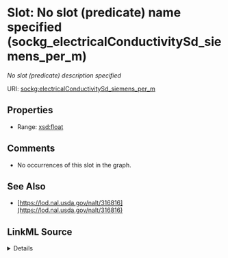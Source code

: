

# Slot: No slot (predicate) name specified (sockg_electricalConductivitySd_siemens_per_m)


_No slot (predicate) description specified_







URI: [sockg:electricalConductivitySd_siemens_per_m](https://idir.uta.edu/sockg-ontology/docs/electricalConductivitySd_siemens_per_m)



<!-- no inheritance hierarchy -->








## Properties

* Range: [xsd:float](http://www.w3.org/2001/XMLSchema#float)





## Comments

* No occurrences of this slot in the graph.

## See Also

* [https://lod.nal.usda.gov/nalt/316816](https://lod.nal.usda.gov/nalt/316816)



## LinkML Source

<details>

```yaml
name: sockg_electricalConductivitySd_siemens_per_m
description: No slot (predicate) description specified
title: No slot (predicate) name specified
comments:
- No occurrences of this slot in the graph.
from_schema: soc-kg
see_also:
- https://lod.nal.usda.gov/nalt/316816
rank: 1000
domain: sockg_SoilChemicalSample
slot_uri: sockg:electricalConductivitySd_siemens_per_m
alias: sockg_electricalConductivitySd_siemens_per_m
range: float

```
</details>